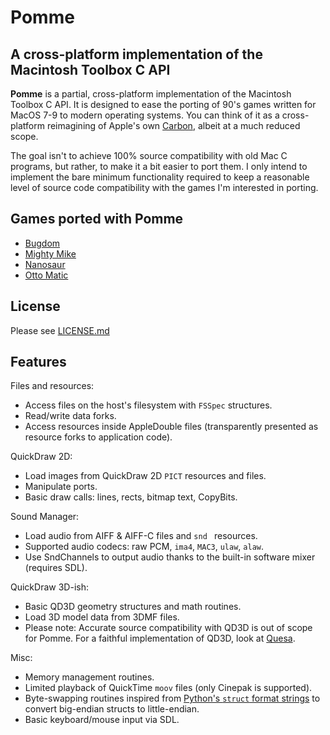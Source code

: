 # Pomme

## A cross-platform implementation of the Macintosh Toolbox C API

**Pomme** is a partial, cross-platform implementation of the Macintosh Toolbox C API. It is designed to ease the porting of 90's games written for MacOS 7-9 to modern operating systems. You can think of it as a cross-platform reimagining of Apple's own [Carbon](https://en.wikipedia.org/wiki/Carbon_(API)), albeit at a much reduced scope.

The goal isn't to achieve 100% source compatibility with old Mac C programs, but rather, to make it a bit easier to port them. I only intend to implement the bare minimum functionality required to keep a reasonable level of source code compatibility with the games I'm interested in porting.

## Games ported with Pomme

- [Bugdom](https://github.com/jorio/bugdom)
- [Mighty Mike](https://github.com/jorio/mightymike)
- [Nanosaur](https://github.com/jorio/nanosaur)
- [Otto Matic](https://github.com/jorio/ottomatic)

## License

Please see [LICENSE.md](LICENSE.md)

## Features

Files and resources:
- Access files on the host's filesystem with `FSSpec` structures.
- Read/write data forks.
- Access resources inside AppleDouble files (transparently presented as resource forks to application code).
  
QuickDraw 2D:
- Load images from QuickDraw 2D `PICT` resources and files.
- Manipulate ports.
- Basic draw calls: lines, rects, bitmap text, CopyBits.
  
Sound Manager:
- Load audio from AIFF & AIFF-C files and `snd ` resources.
- Supported audio codecs: raw PCM, `ima4`, `MAC3`, `ulaw`, `alaw`.
- Use SndChannels to output audio thanks to the built-in software mixer (requires SDL).

QuickDraw 3D-ish:
- Basic QD3D geometry structures and math routines. 
- Load 3D model data from 3DMF files.
- Please note: Accurate source compatibility with QD3D is out of scope for Pomme. For a faithful implementation of QD3D, look at [Quesa](https://github.com/jwwalker/quesa).

Misc:
- Memory management routines.
- Limited playback of QuickTime `moov` files (only Cinepak is supported).
- Byte-swapping routines inspired from [Python's `struct` format strings](https://docs.python.org/3/library/struct.html#struct-format-strings) to convert big-endian structs to little-endian.
- Basic keyboard/mouse input via SDL.

